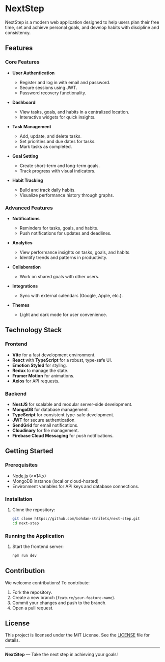 # NextStep

NextStep is a modern web application designed to help users plan their free time, set and achieve personal goals, and develop habits with discipline and consistency.

## Features

### Core Features
- **User Authentication**
  - Register and log in with email and password.
  - Secure sessions using JWT.
  - Password recovery functionality.

- **Dashboard**
  - View tasks, goals, and habits in a centralized location.
  - Interactive widgets for quick insights.

- **Task Management**
  - Add, update, and delete tasks.
  - Set priorities and due dates for tasks.
  - Mark tasks as completed.

- **Goal Setting**
  - Create short-term and long-term goals.
  - Track progress with visual indicators.

- **Habit Tracking**
  - Build and track daily habits.
  - Visualize performance history through graphs.

### Advanced Features
- **Notifications**
  - Reminders for tasks, goals, and habits.
  - Push notifications for updates and deadlines.

- **Analytics**
  - View performance insights on tasks, goals, and habits.
  - Identify trends and patterns in productivity.

- **Collaboration**
  - Work on shared goals with other users.

- **Integrations**
  - Sync with external calendars (Google, Apple, etc.).

- **Themes**
  - Light and dark mode for user convenience.

## Technology Stack

### Frontend
- **Vite** for a fast development environment.
- **React** with **TypeScript** for a robust, type-safe UI.
- **Emotion Styled** for styling.
- **Redux** to manage the state.
- **Framer Motion** for animations.
- **Axios** for API requests.

### Backend
- **NestJS** for scalable and modular server-side development.
- **MongoDB** for database management.
- **TypeScript** for consistent type-safe development.
- **JWT** for secure authentication.
- **SendGrid** for email notifications.
- **Cloudinary** for file management.
- **Firebase Cloud Messaging** for push notifications.

## Getting Started

### Prerequisites
- Node.js (>=14.x)
- MongoDB instance (local or cloud-hosted)
- Environment variables for API keys and database connections.

### Installation
1. Clone the repository:
   ```bash
   git clone https://github.com/bohdan-strilets/next-step.git
   cd next-step
   ```

### Running the Application
1. Start the frontend server:
   ```bash
   npm run dev
   ```


## Contribution
We welcome contributions! To contribute:
1. Fork the repository.
2. Create a new branch (`feature/your-feature-name`).
3. Commit your changes and push to the branch.
4. Open a pull request.

## License
This project is licensed under the MIT License. See the [LICENSE](LICENSE) file for details.

---

**NextStep** — Take the next step in achieving your goals!

